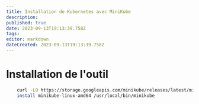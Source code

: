 ```yaml
---
title: Installation de Kubernetes avec MiniKube
description: 
published: true
date: 2023-09-13T19:13:39.758Z
tags: 
editor: markdown
dateCreated: 2023-09-13T19:13:39.758Z
---
```


# Installation de l'outil
```bash
	curl -LO https://storage.googleapis.com/minikube/releases/latest/minikube-linux-amd64
	install minikube-linux-amd64 /usr/local/bin/minikube
```